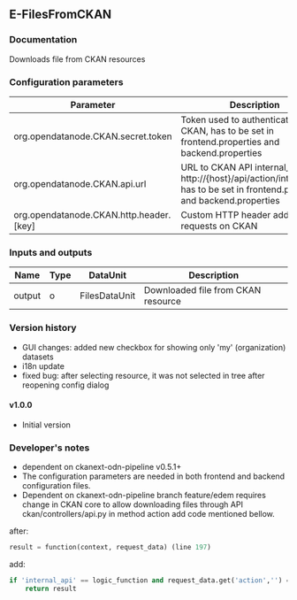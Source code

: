 E-FilesFromCKAN
----------

### Documentation

Downloads file from CKAN resources

### Configuration parameters

|Parameter                        |Description                             |                                                        
|---------------------------------|----------------------------------------|
|org.opendatanode.CKAN.secret.token |Token used to authenticate to CKAN, has to be set in frontend.properties and backend.properties |
|org.opendatanode.CKAN.api.url    |URL to CKAN API internal_api, e.g. http://{host}/api/action/internal_api, has to be set in frontend.properties and backend.properties  |
|org.opendatanode.CKAN.http.header.[key] | Custom HTTP header added to requests on CKAN |

### Inputs and outputs

|Name                |Type       |DataUnit                         |Description                        |
|--------------------|-----------|---------------------------------|-----------------------------------|
|output              |o          |FilesDataUnit                    |Downloaded file from CKAN resource |

### Version history

* GUI changes: added new checkbox for showing only 'my' (organization) datasets
* i18n update
* fixed bug: after selecting resource, it was not selected in tree after reopening config dialog

#### v1.0.0
* Initial version


### Developer's notes

* dependent on ckanext-odn-pipeline v0.5.1+
* The configuration parameters are needed in both frontend and backend configuration files.
* Dependent on ckanext-odn-pipeline branch feature/edem requires change in CKAN core to allow downloading files through API ckan/controllers/api.py in method action add code mentioned bellow.


after:
```python
result = function(context, request_data) (line 197)
```
add:
```python
if 'internal_api' == logic_function and request_data.get('action','') == 'resource_download':
	return result
```
